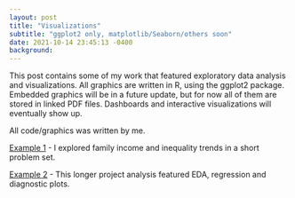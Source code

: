 ```yaml
---
layout: post
title: "Visualizations"
subtitle: "ggplot2 only, matplotlib/Seaborn/others soon"
date: 2021-10-14 23:45:13 -0400
background:
---
```


This post contains some of my work that featured exploratory data analysis and visualizations. All graphics are written in R, using the ggplot2 package. Embedded graphics will be in a future update, but for now all of them are stored in linked PDF files. Dashboards and interactive visualizations will eventually show up. 

All code/graphics was written by me. 

[Example 1](/pset1.pdf) - I explored family income and inequality trends in a short problem set.

[Example 2](/423ProjectAnalysis.pdf) - This longer project analysis featured EDA, regression and diagnostic plots. 